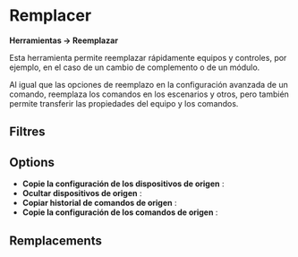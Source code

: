 # Remplacer
**Herramientas → Reemplazar**

Esta herramienta permite reemplazar rápidamente equipos y controles, por ejemplo, en el caso de un cambio de complemento o de un módulo.

Al igual que las opciones de reemplazo en la configuración avanzada de un comando, reemplaza los comandos en los escenarios y otros, pero también permite transferir las propiedades del equipo y los comandos.

## Filtres



## Options

- **Copie la configuración de los dispositivos de origen** :
- **Ocultar dispositivos de origen** :
- **Copiar historial de comandos de origen** :
- **Copie la configuración de los comandos de origen** :


## Remplacements



